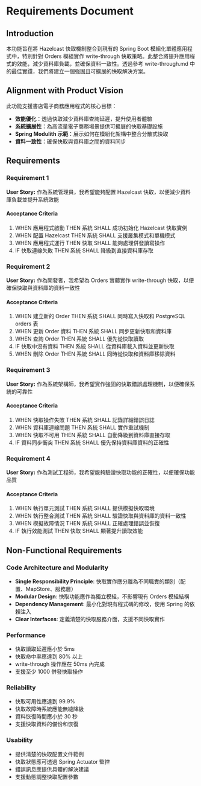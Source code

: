# Requirements Document

## Introduction

本功能旨在將 Hazelcast 快取機制整合到現有的 Spring Boot 模組化單體應用程式中，特別針對 Orders 模組實作 write-through 快取策略。此整合將提升應用程式的效能，減少資料庫負載，並確保資料一致性。透過參考 write-through.md 中的最佳實踐，我們將建立一個強固且可擴展的快取解決方案。

## Alignment with Product Vision

此功能支援書店電子商務應用程式的核心目標：
- **效能優化**：透過快取減少資料庫查詢延遲，提升使用者體驗
- **系統擴展性**：為高流量電子商務場景提供可擴展的快取基礎設施
- **Spring Modulith 示範**：展示如何在模組化架構中整合分散式快取
- **資料一致性**：確保快取與資料庫之間的資料同步

## Requirements

### Requirement 1

**User Story:** 作為系統管理員，我希望能夠配置 Hazelcast 快取，以便減少資料庫負載並提升系統效能

#### Acceptance Criteria

1. WHEN 應用程式啟動 THEN 系統 SHALL 成功初始化 Hazelcast 快取實例
2. WHEN 配置 Hazelcast THEN 系統 SHALL 支援叢集模式和單機模式
3. WHEN 應用程式運行 THEN 快取 SHALL 能夠處理併發讀寫操作
4. IF 快取連線失敗 THEN 系統 SHALL 降級到直接資料庫存取

### Requirement 2

**User Story:** 作為開發者，我希望為 Orders 實體實作 write-through 快取，以便確保快取與資料庫的資料一致性

#### Acceptance Criteria

1. WHEN 建立新的 Order THEN 系統 SHALL 同時寫入快取和 PostgreSQL orders 表
2. WHEN 更新 Order 資料 THEN 系統 SHALL 同步更新快取和資料庫
3. WHEN 查詢 Order THEN 系統 SHALL 優先從快取讀取
4. IF 快取中沒有資料 THEN 系統 SHALL 從資料庫載入資料並更新快取
5. WHEN 刪除 Order THEN 系統 SHALL 同時從快取和資料庫移除資料

### Requirement 3

**User Story:** 作為系統架構師，我希望實作強固的快取錯誤處理機制，以便確保系統的可靠性

#### Acceptance Criteria

1. WHEN 快取操作失敗 THEN 系統 SHALL 記錄詳細錯誤日誌
2. WHEN 資料庫連線問題 THEN 系統 SHALL 實作重試機制
3. WHEN 快取不可用 THEN 系統 SHALL 自動降級到資料庫直接存取
4. IF 資料同步衝突 THEN 系統 SHALL 優先保持資料庫資料的正確性

### Requirement 4

**User Story:** 作為測試工程師，我希望能夠驗證快取功能的正確性，以便確保功能品質

#### Acceptance Criteria

1. WHEN 執行單元測試 THEN 系統 SHALL 提供模擬快取環境
2. WHEN 執行整合測試 THEN 系統 SHALL 驗證快取與資料庫的資料一致性
3. WHEN 模擬故障情況 THEN 系統 SHALL 正確處理錯誤並恢復
4. IF 執行效能測試 THEN 快取 SHALL 顯著提升讀取效能

## Non-Functional Requirements

### Code Architecture and Modularity
- **Single Responsibility Principle**: 快取實作應分離為不同職責的類別（配置、MapStore、服務層）
- **Modular Design**: 快取功能應作為獨立模組，不影響現有 Orders 模組結構
- **Dependency Management**: 最小化對現有程式碼的修改，使用 Spring 的依賴注入
- **Clear Interfaces**: 定義清楚的快取服務介面，支援不同快取實作

### Performance
- 快取讀取延遲應小於 5ms
- 快取命中率應達到 80% 以上
- write-through 操作應在 50ms 內完成
- 支援至少 1000 併發快取操作

### Reliability
- 快取可用性應達到 99.9%
- 快取故障時系統應能無縫降級
- 資料恢復時間應小於 30 秒
- 支援快取資料的備份和恢復

### Usability
- 提供清楚的快取配置文件範例
- 快取狀態應可透過 Spring Actuator 監控
- 錯誤訊息應提供具體的解決建議
- 支援動態調整快取配置參數